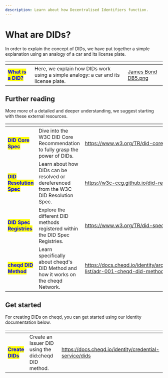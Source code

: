 ```yaml
---
description: Learn about how Decentralised Identifiers function.
---
```


# What are DIDs?

In order to explain the concept of DIDs, we have put together a simple explanation using an analogy of a car and its license plate.&#x20;

<table data-card-size="large" data-view="cards"><thead><tr><th></th><th></th><th data-hidden data-card-cover data-type="files"></th></tr></thead><tbody><tr><td><mark style="color:blue;"><strong>What is a DID?</strong></mark></td><td>Here, we explain how DIDs work using a simple analogy: a car and its license plate.</td><td><a href="../../.gitbook/assets/James Bond DB5.png">James Bond DB5.png</a></td></tr></tbody></table>

## Further reading

More more of a detailed and deeper understanding, we suggest starting with these external resources.&#x20;

<table data-card-size="large" data-view="cards"><thead><tr><th></th><th></th><th data-hidden data-card-target data-type="content-ref"></th></tr></thead><tbody><tr><td><mark style="color:blue;"><strong>DID Core Spec</strong></mark></td><td>Dive into the W3C DID Core Recommendation to fully grasp the power of DIDs.</td><td><a href="https://www.w3.org/TR/did-core/">https://www.w3.org/TR/did-core/</a></td></tr><tr><td><mark style="color:blue;"><strong>DID Resolution Spec</strong></mark></td><td>Learn about how DIDs can be resolved or dereferenced from the W3C DID Resolution Spec.</td><td><a href="https://w3c-ccg.github.io/did-resolution/">https://w3c-ccg.github.io/did-resolution/</a></td></tr><tr><td><mark style="color:blue;"><strong>DID Spec Registries</strong></mark></td><td>Explore the different DID methods registered within the DID Spec Registries.</td><td><a href="https://www.w3.org/TR/did-spec-registries/">https://www.w3.org/TR/did-spec-registries/</a></td></tr><tr><td><mark style="color:blue;"><strong>cheqd DID Method</strong></mark></td><td>Learn specifically about cheqd's DID Method and how it works on the cheqd Network.</td><td><a href="https://docs.cheqd.io/identity/architecture/adr-list/adr-001-cheqd-did-method">https://docs.cheqd.io/identity/architecture/adr-list/adr-001-cheqd-did-method</a></td></tr></tbody></table>

## Get started

For creating DIDs on cheqd, you can get started using our identity documentation below.

<table data-card-size="large" data-view="cards"><thead><tr><th></th><th></th><th data-hidden data-card-target data-type="content-ref"></th></tr></thead><tbody><tr><td><mark style="color:blue;"><strong>Create DIDs</strong></mark></td><td>Create an Issuer DID using the did:cheqd DID method.</td><td><a href="https://docs.cheqd.io/identity/credential-service/dids">https://docs.cheqd.io/identity/credential-service/dids</a></td></tr></tbody></table>
